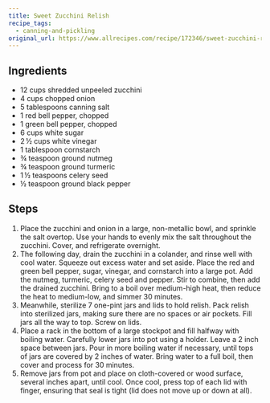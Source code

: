 ```yaml
---
title: Sweet Zucchini Relish
recipe_tags: 
  - canning-and-pickling
original_url: https://www.allrecipes.com/recipe/172346/sweet-zucchini-relish/
---
```


## Ingredients

* 12 cups shredded unpeeled zucchini
* 4 cups chopped onion
* 5 tablespoons canning salt
* 1 red bell pepper, chopped
* 1 green bell pepper, chopped
* 6 cups white sugar
* 2 ½ cups white vinegar
* 1 tablespoon cornstarch
* ¾ teaspoon ground nutmeg
* ¾ teaspoon ground turmeric
* 1 ½ teaspoons celery seed
* ½ teaspoon ground black pepper 

## Steps

1. Place the zucchini and onion in a large, non-metallic bowl, and sprinkle the salt overtop. Use your hands to evenly mix the salt throughout the zucchini. Cover, and refrigerate overnight.
1. The following day, drain the zucchini in a colander, and rinse well with cool water. Squeeze out excess water and set aside. Place the red and green bell pepper, sugar, vinegar, and cornstarch into a large pot. Add the nutmeg, turmeric, celery seed and pepper. Stir to combine, then add the drained zucchini. Bring to a boil over medium-high heat, then reduce the heat to medium-low, and simmer 30 minutes.
1. Meanwhile, sterilize 7 one-pint jars and lids to hold relish. Pack relish into sterilized jars, making sure there are no spaces or air pockets. Fill jars all the way to top. Screw on lids.
1. Place a rack in the bottom of a large stockpot and fill halfway with boiling water. Carefully lower jars into pot using a holder. Leave a 2 inch space between jars. Pour in more boiling water if necessary, until tops of jars are covered by 2 inches of water. Bring water to a full boil, then cover and process for 30 minutes.
1. Remove jars from pot and place on cloth-covered or wood surface, several inches apart, until cool. Once cool, press top of each lid with finger, ensuring that seal is tight (lid does not move up or down at all).

